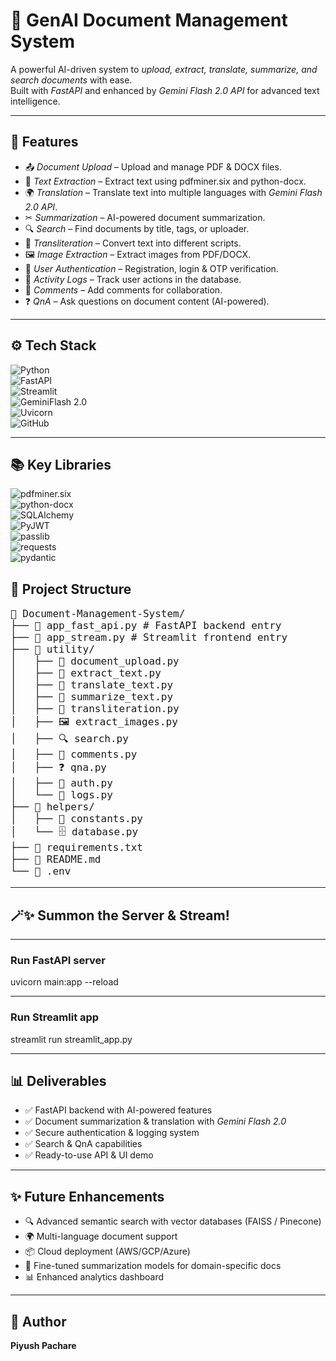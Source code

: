 # 📂 GenAI Document Management System 

A powerful AI-driven system to *upload, extract, translate, summarize, and search documents* with ease.  
Built with *FastAPI* and enhanced by *Gemini Flash 2.0 API* for advanced text intelligence.

---

## 🚀 Features

- 📤 *Document Upload* – Upload and manage PDF & DOCX files.
- 📝 *Text Extraction* – Extract text using pdfminer.six and python-docx.
- 🌍 *Translation* – Translate text into multiple languages with *Gemini Flash 2.0 API*.
- ✂ *Summarization* – AI-powered document summarization.
- 🔍 *Search* – Find documents by title, tags, or uploader.
- 🔡 *Transliteration* – Convert text into different scripts.
- 🖼 *Image Extraction* – Extract images from PDF/DOCX.
- 🔐 *User Authentication* – Registration, login & OTP verification.
- 📜 *Activity Logs* – Track user actions in the database.
- 💬 *Comments* – Add comments for collaboration.
- ❓ *QnA* – Ask questions on document content (AI-powered).

---
## ⚙ Tech Stack  

![Python](https://img.shields.io/badge/Python-3.x-blue?logo=python)  
![FastAPI](https://img.shields.io/badge/FastAPI-Backend-green?logo=fastapi)  
![Streamlit](https://img.shields.io/badge/Streamlit-UI-orange?logo=streamlit)  
![GeminiFlash 2.0](https://img.shields.io/badge/GeminiFlash-API_Powered-purple)  
![Uvicorn](https://img.shields.io/badge/Uvicorn-ASGI_Server-lightgrey?logo=uvicorn)  
![GitHub](https://img.shields.io/badge/GitHub-Repository-black?logo=github)  

---

## 📚 Key Libraries  

![pdfminer.six](https://img.shields.io/badge/pdfminer.six-PDF_Parsing-yellow)  
![python-docx](https://img.shields.io/badge/python--docx-Word_Processing-lightblue)  
![SQLAlchemy](https://img.shields.io/badge/SQLAlchemy-ORM-red?logo=sqlalchemy)  
![PyJWT](https://img.shields.io/badge/PyJWT-Auth_Tokens-green)  
![passlib](https://img.shields.io/badge/passlib-Password_Hashing-blue)  
![requests](https://img.shields.io/badge/requests-HTTP_Requests-black?logo=python)  
![pydantic](https://img.shields.io/badge/pydantic-Data_Validation-teal)  


## 📂 Project Structure
<pre style="font-size:16px;">
📁 Document-Management-System/
├── 📄 app_fast_api.py # FastAPI backend entry
├── 📄 app_stream.py # Streamlit frontend entry
├── 📁 utility/
│   ├── 📄 document_upload.py
│   ├── 📄 extract_text.py
│   ├── 📄 translate_text.py
│   ├── 📄 summarize_text.py
│   ├── 📄 transliteration.py
│   ├── 🖼 extract_images.py
│   ├── 🔍 search.py
│   ├── 💬 comments.py
│   ├── ❓ qna.py
│   ├── 🔐 auth.py
│   └── 📜 logs.py
├── 📁 helpers/
│   ├── 📄 constants.py
│   └── 🗄 database.py
├── 📄 requirements.txt
├── 📄 README.md
└── 🔑 .env
</pre>

---

## 🪄✨ Summon the Server & Stream!
---
### Run FastAPI server
uvicorn main:app --reload  

---

### Run Streamlit app
streamlit run streamlit_app.py

---

## 📊 Deliverables

- ✅ FastAPI backend with AI-powered features  
- ✅ Document summarization & translation with *Gemini Flash 2.0*  
- ✅ Secure authentication & logging system  
- ✅ Search & QnA capabilities  
- ✅ Ready-to-use API & UI demo  

---

## ✨ Future Enhancements  

- 🔍 Advanced semantic search with vector databases (FAISS / Pinecone)  
- 🌍 Multi-language document support  
- 📦 Cloud deployment (AWS/GCP/Azure)  
- 🤖 Fine-tuned summarization models for domain-specific docs  
- 📊 Enhanced analytics dashboard  

---

## 👤 Author  
**Piyush Pachare**  
 
